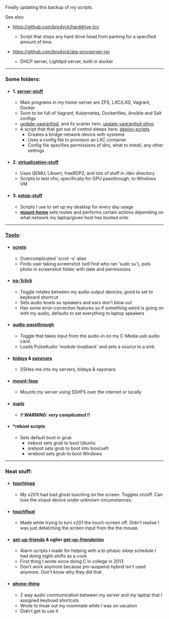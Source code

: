 Finally updating this backup of my scripts.

See also:
- https://github.com/brodyck/harddrive-lcc
  - Script that stops any hard drive head from parking for a specified amount of time.

- https://github.com/brodyck/ata-provserver-rpi
  - DHCP server, Lighttpd server, both in docker

---

### Some folders:

- #### 1. [server-stuff](https://github.com/brodyck/misc/tree/master/server-stuff "server-stuff")
  - Main programs in my home-server are ZFS, LXC/LXD, Vagrant, Docker
  - Soon to be full of Vagrant, Kubernetes, Dockerfiles, Ansible and Salt configs
  - [update-vagrantlxd](https://github.com/brodyck/misc/tree/master/server-stuff/update-vagrantlxd "update-vagrantlxd"), and its scarier twin, [update-vagrantlxd-ohno](https://github.com/brodyck/misc/tree/master/server-stuff/update-vagrantlxd-ohno "update-vagrantlxd-ohno")
  - A script that that got out of control sleeps here: [deploy-scripts](https://github.com/brodyck/misc/tree/master/server-stuff/deploy-scripts "deploy-scripts")
    - Creates a bridge network device with systemd
    - Uses a config file to provision an LXC container
    - Config file specifies permissions of dirs, what to install, any other settings

- #### 2. [virtualization-stuff](https://github.com/brodyck/misc/tree/master/virtualization-stuff "virtualization-stuff")
  - Uses QEMU, Libvert, freeRDP2, and lots of stuff in /dev directory
  - Scripts to test vfio, specifically for GPU passthrough, to Windows VM

- #### 3. [setup-stuff](https://github.com/brodyck/misc/tree/master/setup-stuff "setup-stuff")  
  - Scripts I use to set up my desktop for every day usage
  - **[mount-home](https://github.com/brodyck/misc/blob/master/setup-stuff/mount-home "mount-home")** sets routes and performs certain actions depending on what network my laptop/given host has booted onto

---

### [Tools](https://github.com/brodyck/misc/blob/master/tools "tools"):

- #### [scrots](https://github.com/brodyck/misc/blob/master/tools/scrots "scrots")
  - Overcomplicated 'scrot -s' alias
  - Finds user taking screenshot (will find who ran 'sudo su'), puts photo in screenshot folder with date and permissions

- #### [pa-1click](https://github.com/brodyck/misc/blob/master/pa-1click "pa-1click")
  - Toggle rotates between my audio output devices; good to set to keyboard shortcut
  - Sets audio levels so speakers and ears don't blow out
  - Has some error-correction features so if something weird is going on with my audio, defaults to set everything to laptop speakers

- #### [audio-passthrough](https://github.com/brodyck/misc/blob/master/audio-passthrough "audio-passthrough")
  - Toggle that takes input from the audio-in on my C-Media usb audio card.
  - Loads PulseAudio 'module-loopback' and sets a source to a sink

- #### [bidaya](https://github.com/brodyck/misc/blob/master/tools/bidaya "bidaya") & [sayonara](https://github.com/brodyck/misc/blob/master/tools/sayonara "sayonara")
  - SSHes me into my servers, bidaya & sayonara

- #### [mount-fasp](https://github.com/brodyck/misc/blob/master/tools/mount-fasp "mount-fasp")
  - Mounts my server using SSHFS over the internet or locally

- #### [supls](https://github.com/brodyck/misc/blob/master/tools/supls "supls")
  - ***!! WARNING: very complicated !!***
  
- #### *reboot scripts
  - Sets default boot in grub
    - lreboot sets grub to boot Ubuntu
    - sreboot sets grub to boot into bios/uefi
    - wreboot sets grub to boot Windows

---

### Neat stuff:

- #### [touchtogg](https://github.com/brodyck/misc/blob/master/outofdate/touchtogg "touchtogg")  
  - My x201t had bad ghost touching on the screen. Toggles on/off. Can lose the xinput device under unknown circumstances.

- #### [touchfloat](https://github.com/brodyck/misc/blob/master/outofdate/touchfloat "touchfloat")
  - Made while trying to turn x201 the touch-screen off. Didn't realise I was just detatching the screen input from the the mouse. 

- #### [get-up-friendo](https://github.com/brodyck/misc/blob/master/outofdate/get-up-friendo "get-up-friendo") & uglier [get-up-frienderino](https://github.com/brodyck/misc/blob/master/outofdate/get-up-frienderino "get-up-friendorino")  
  - Alarm scripts I made for helping with a bi-phasic sleep schedule I had doing night-shifts as a cook
  - First thing I wrote since doing C in college in 2013
  - Don't work anymore because pm-suspend-hybrid isn't used anymore. Don't know why they did that.

- #### [phone-thing](https://github.com/brodyck/misc/blob/master/phone-thing "phone-thing")
  - 2 way audio communication between my server and my laptop that I assigned keyboad shortcuts
  - Wrote to freak out my roommate while I was on vacation
  - Didn't get to use it
